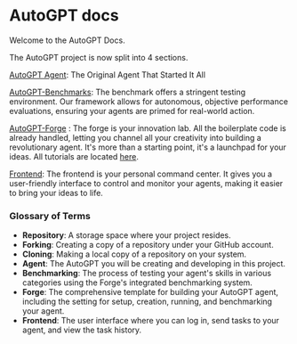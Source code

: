 # AutoGPT docs

Welcome to the AutoGPT Docs.

The AutoGPT project is now split into 4 sections.

[AutoGPT Agent](/docs/content/AutoGPT/setup.md): The Original Agent That Started It All

[AutoGPT-Benchmarks](/docs/content/benchmarks/benchmark.md): The benchmark offers a stringent testing environment. Our framework allows for autonomous, objective performance evaluations, ensuring your agents are primed for real-world action.

[AutoGPT-Forge](/docs/content/forge/get-started.md) : The forge is your innovation lab. All the boilerplate code is already handled, letting you channel all your creativity into building a revolutionary agent. It's more than a starting point, it's a launchpad for your ideas. All tutorials are located [here](https://aiedge.medium.com/autogpt-forge-e3de53cc58ec).

[Frontend](/docs/content/front-end/the-ui.md): The frontend is your personal command center. It gives you a user-friendly interface to control and monitor your agents, making it easier to bring your ideas to life.


### Glossary of Terms
- **Repository**: A storage space where your project resides.
- **Forking**: Creating a copy of a repository under your GitHub account.
- **Cloning**: Making a local copy of a repository on your system.
- **Agent**: The AutoGPT you will be creating and developing in this project.
- **Benchmarking**: The process of testing your agent's skills in various categories using the Forge's integrated benchmarking system.
- **Forge**: The comprehensive template for building your AutoGPT agent, including the setting for setup, creation, running, and benchmarking your agent.
- **Frontend**: The user interface where you can log in, send tasks to your agent, and view the task history.